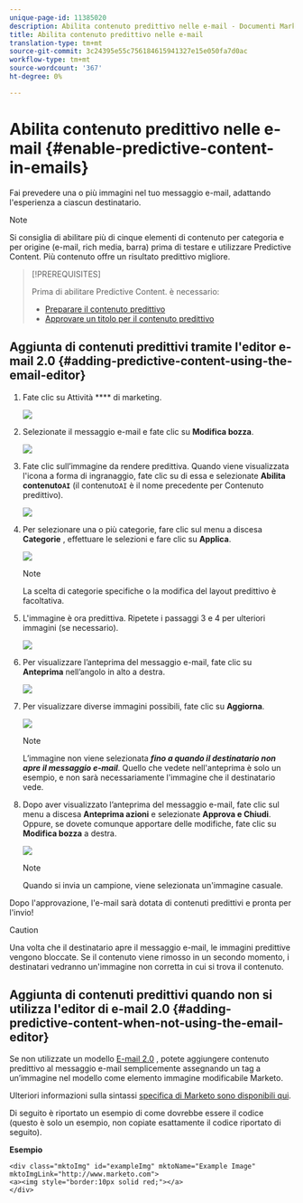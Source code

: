 ```yaml
---
unique-page-id: 11385020
description: Abilita contenuto predittivo nelle e-mail - Documenti Marketo - Documentazione prodotto
title: Abilita contenuto predittivo nelle e-mail
translation-type: tm+mt
source-git-commit: 3c24395e55c756184615941327e15e050fa7d0ac
workflow-type: tm+mt
source-wordcount: '367'
ht-degree: 0%

---
```



# Abilita contenuto predittivo nelle e-mail {#enable-predictive-content-in-emails}

Fai prevedere una o più immagini nel tuo messaggio e-mail, adattando l&#39;esperienza a ciascun destinatario.

>[!NOTE]
>
>Si consiglia di abilitare più di cinque elementi di contenuto per categoria e per origine (e-mail, rich media, barra) prima di testare e utilizzare Predictive Content. Più contenuto offre un risultato predittivo migliore.

>[!PREREQUISITES]
>
>Prima di abilitare Predictive Content. è necessario:
>
>* [Preparare il contenuto predittivo](/help/marketo/product-docs/predictive-content/working-with-predictive-content/edit-predictive-content-for-emails.md)
>* [Approvare un titolo per il contenuto predittivo](/help/marketo/product-docs/predictive-content/working-with-all-content/approve-a-title-for-predictive-content.md)


## Aggiunta di contenuti predittivi tramite l&#39;editor e-mail 2.0 {#adding-predictive-content-using-the-email-editor}

1. Fate clic su Attività **** di marketing.

   ![](assets/one.png)

1. Selezionate il messaggio e-mail e fate clic su **Modifica bozza**.

   ![](assets/two.png)

1. Fate clic sull’immagine da rendere predittiva. Quando viene visualizzata l&#39;icona a forma di ingranaggio, fate clic su di essa e selezionate **Abilita contenuto`AI`** (il contenuto`AI` è il nome precedente per Contenuto predittivo).

   ![](assets/three.png)

1. Per selezionare una o più categorie, fare clic sul menu a discesa **Categorie** , effettuare le selezioni e fare clic su **Applica**.

   ![](assets/four.png)

   >[!NOTE]
   >
   >La scelta di categorie specifiche o la modifica del layout predittivo è facoltativa.

1. L&#39;immagine è ora predittiva. Ripetete i passaggi 3 e 4 per ulteriori immagini (se necessario).

   ![](assets/five.png)

1. Per visualizzare l’anteprima del messaggio e-mail, fate clic su **Anteprima** nell’angolo in alto a destra.

   ![](assets/six.png)

1. Per visualizzare diverse immagini possibili, fate clic su **Aggiorna**.

   ![](assets/seven.png)

   >[!NOTE]
   >
   >L’immagine non viene selezionata **_fino a quando il destinatario non apre il messaggio e-mail_**. Quello che vedete nell&#39;anteprima è solo un esempio, e non sarà necessariamente l&#39;immagine che il destinatario vede.

1. Dopo aver visualizzato l’anteprima del messaggio e-mail, fate clic sul menu a discesa **Anteprima azioni** e selezionate **Approva e Chiudi**. Oppure, se dovete comunque apportare delle modifiche, fate clic su **Modifica bozza** a destra.

   ![](assets/eight.png)

   >[!NOTE]
   >
   >Quando si invia un campione, viene selezionata un&#39;immagine casuale.

Dopo l&#39;approvazione, l&#39;e-mail sarà dotata di contenuti predittivi e pronta per l&#39;invio!

>[!CAUTION]
>
>Una volta che il destinatario apre il messaggio e-mail, le immagini predittive vengono bloccate. Se il contenuto viene rimosso in un secondo momento, i destinatari vedranno un&#39;immagine non corretta in cui si trova il contenuto.

## Aggiunta di contenuti predittivi quando non si utilizza l&#39;editor di e-mail 2.0 {#adding-predictive-content-when-not-using-the-email-editor}

Se non utilizzate un modello [E-mail 2.0](/help/marketo/product-docs/email-marketing/general/email-editor-2/email-editor-v2-0-overview.md) , potete aggiungere contenuto predittivo al messaggio e-mail semplicemente assegnando un tag a un’immagine nel modello come elemento immagine modificabile Marketo.

Ulteriori informazioni sulla sintassi [specifica di Marketo sono disponibili qui](/help/marketo/product-docs/email-marketing/general/email-editor-2/email-template-syntax.md#elements).

Di seguito è riportato un esempio di come dovrebbe essere il codice (questo è solo un esempio, non copiate esattamente il codice riportato di seguito).

**Esempio**

```example
<div class="mktoImg" id="exampleImg" mktoName="Example Image" mktoImgLink="http://www.marketo.com">  
<a><img style="border:10px solid red;"></a>  
</div>
```
